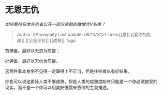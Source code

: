 # 无恩无仇
*如何看待日本外务省公开一部分资助的微博大V名单？*

> Author: #Anonymity 
> Last update: *09/10/2021* 
> Links:[[恩]] [[爱你的仇敌]] [[公允评价]] [[成熟]]
> Tags:   

  

赞扬谁，最好以无恩为前提；

  

批评谁，最好以无仇为前提。

  

这两件事本身倒不见得一定算得上不正当，但是往往难以有好结果。

  

你也可以说这要怪人类不够成熟，但是人类的成熟度始终只能是一个你必须接受的现实，而不是一个你可以用美好憧憬来篡改的主观描述。